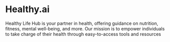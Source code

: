 # Healthy.ai
Healthy Life Hub is your partner in health, offering guidance on nutrition, fitness, mental well-being, and more. Our mission is to empower individuals to take charge of their health through easy-to-access tools and resources

